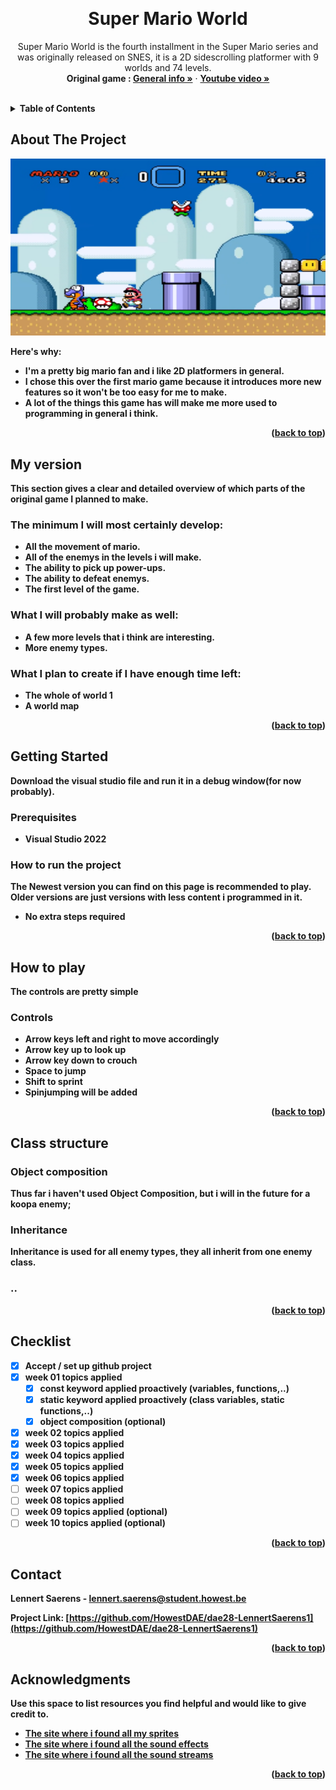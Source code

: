 <a name="readme-top"></a>

<!-- GENERAL GAME INFO -->
<br />
<div align="center">

  <h1 align="center">Super Mario World</h1>

  <p align="center">
    Super Mario World is the fourth installment in the Super Mario series and was originally released on SNES, it is a 2D sidescrolling platformer with 9 worlds and 74 levels. 
    <br />
    <strong>Original game : </strong>
    <a href="https://en.wikipedia.org/wiki/Super_Mario_World"><strong>General info »</strong></a>
    ·
    <a href="https://www.youtube.com/watch?v=3Tc_Ek0ASSA"><strong>Youtube video »<strong></a>
    <br />
    <br />
  </p>
</div>



<!-- TABLE OF CONTENTS -->
<details>
  <summary>Table of Contents</summary>
  <ol>
    <li>
      <a href="#about-the-project">About The Project</a>
    </li>
    <li>
      <a href="#my-version">My version</a>
    </li>
    <li>
      <a href="#getting-started">Getting Started</a>
    </li>
    <li><a href="#how-to-play">How To Play</a></li>
    <li><a href="#class-structure">Class structure</a></li>
    <li><a href="#checklist">Checklist</a></li>
    <li><a href="#contact">Contact</a></li>
    <li><a href="#acknowledgments">Acknowledgments</a></li>
  </ol>
</details>



<!-- ABOUT THE PROJECT -->
## About The Project

![Alt text](DAE28_lennert_saerens/Resources/MarioWorld.png)

Here's why:
* I'm a pretty big mario fan and i like 2D platformers in general.
* I chose this over the first mario game because it introduces more new features so it won't be too easy for me to make.
* A lot of the things this game has will make me more used to programming in general i think.

<p align="right">(<a href="#readme-top">back to top</a>)</p>


## My version

This section gives a clear and detailed overview of which parts of the original game I planned to make.

### The minimum I will most certainly develop:
* All the movement of mario. 
* All of the enemys in the levels i will make.
* The ability to pick up power-ups.
* The ability to defeat enemys.
* The first level of the game.

### What I will probably make as well:
* A few more levels that i think are interesting.
* More enemy types.

### What I plan to create if I have enough time left:
* The whole of world 1 
* A world map

<p align="right">(<a href="#readme-top">back to top</a>)</p>


<!-- GETTING STARTED -->
## Getting Started
Download the visual studio file and run it in a debug window(for now probably).

### Prerequisites

* Visual Studio 2022

### How to run the project

The Newest version you can find on this page is recommended to play. Older versions are just versions with less content i programmed in it.
* No extra steps required

<p align="right">(<a href="#readme-top">back to top</a>)</p>



<!-- HOW TO PLAY -->
## How to play

The controls are pretty simple

### Controls
* Arrow keys left and right to move accordingly
* Arrow key up to look up
* Arrow key down to crouch
* Space to jump
* Shift to sprint
* Spinjumping will be added

<p align="right">(<a href="#readme-top">back to top</a>)</p>



<!-- CLASS STRUCTURE -->
## Class structure 

### Object composition 
Thus far i haven't used Object Composition, but i will in the future for a koopa enemy;

### Inheritance 
Inheritance is used for all enemy types, they all inherit from one enemy class.

### ..

<p align="right">(<a href="#readme-top">back to top</a>)</p>


<!-- CHECKLIST -->
## Checklist

- [x] Accept / set up github project
- [x] week 01 topics applied
    - [x] const keyword applied proactively (variables, functions,..)
    - [x] static keyword applied proactively (class variables, static functions,..)
    - [x] object composition (optional)
- [x] week 02 topics applied
- [x] week 03 topics applied
- [x] week 04 topics applied
- [x] week 05 topics applied
- [x] week 06 topics applied
- [ ] week 07 topics applied
- [ ] week 08 topics applied
- [ ] week 09 topics applied (optional)
- [ ] week 10 topics applied (optional)

<p align="right">(<a href="#readme-top">back to top</a>)</p>

<!-- CONTACT -->
## Contact

Lennert Saerens - lennert.saerens@student.howest.be

Project Link: [https://github.com/HowestDAE/dae28-LennertSaerens1](https://github.com/HowestDAE/dae28-LennertSaerens1)

<p align="right">(<a href="#readme-top">back to top</a>)</p>


<!-- ACKNOWLEDGMENTS -->
## Acknowledgments

Use this space to list resources you find helpful and would like to give credit to. 

* [The site where i found all my sprites](https://www.mariouniverse.com/sprites-snes-smw/)
* [The site where i found all the sound effects](https://themushroomkingdom.net/media/smw/wav)
* [The site where i found all the sound streams](https://downloads.khinsider.com/game-soundtracks/album/super-mario-world-snes-gamerip)

<p align="right">(<a href="#readme-top">back to top</a>)</p>

